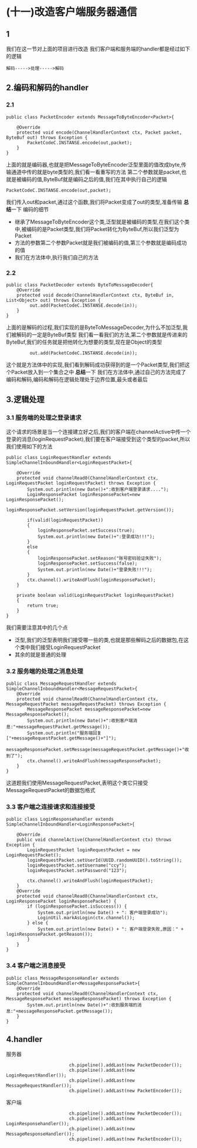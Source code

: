 # (十一)改造客户端服务器通信
## 1
我们在这一节对上面的项目进行改造
我们客户端和服务端的handler都是经过如下的逻辑
```
解码----->处理----->解码
```
## 2.编码和解码的handler
### 2.1
```
public class PacketEncoder extends MessageToByteEncoder<Packet>{

    @Override
    protected void encode(ChannelHandlerContext ctx, Packet packet, ByteBuf out) throws Exception {
        PacketCodeC.INSTANSE.encode(out,packet);
    }
}
```
上面的就是编码器,也就是把MessageToByteEncoder泛型里面的值改成byte,传输通道中传的就是byte类型的,我们看一看重写的方法
第二个参数就是packet,也就是被编码的值,ByteBuf就是编码之后的值,我们在其中执行自己的逻辑
```
PacketCodeC.INSTANSE.encode(out,packet);
```
我们传入out和packet,通过这个函数,我们将Packet变成了out的类型,准备传输
**总结**一下
编码的细节
- 继承了MessageToByteEncoder这个类,泛型就是被编码的类型,在我们这个类中,被编码的是Packet类型,我们将Packet转化为ByteBuf,所以我们泛型为Packet
- 方法的参数第二个参数Packet就是我们被编码的值,第三个参数就是编码成功的值
- 我们在方法体中,执行我们自己的方法
### 2.2
```
public class PacketDecoder extends ByteToMessageDecoder{
    @Override
    protected void decode(ChannelHandlerContext ctx, ByteBuf in, List<Object> out) throws Exception {
         out.add(PacketCodeC.INSTANSE.decode(in));
    }
}
```
上面的是解码的过程,我们实现的是ByteToMessageDecoder,为什么不加泛型,我们被解码的一定是ByteBuf类型
我们看一看我们的方法,第二个参数就是传进来的ByteBuf,我们的任务就是把他转化为想要的类型,现在是Object的类型
```
         out.add(PacketCodeC.INSTANSE.decode(in));
```
这个就是方法体中的实现,我们看到解码成功获得到的是一个Packet类型,我们把这个Packet放入到一个集合之中
**总结**一下
我们在方法体中,通过自己的方法完成了编码和解码,编码和解码在逻辑处理处于边界位置,最头或者最后
## 3.逻辑处理
### 3.1 服务端的处理之登录请求
这个请求的场景是当一个连接建立好之后,我们的客户端在channelActive中传一个登录的消息(loginRequestPacket),我们要在客户端接受到这个类型的packet,所以我们使用如下的方法
```
public class LoginRequestHandler extends SimpleChannelInboundHandler<LoginRequestPacket>{

    @Override
    protected void channelRead0(ChannelHandlerContext ctx, LoginRequestPacket loginRequestPacket) throws Exception {
        System.out.println(new Date()+":收到客户端登录请求....");
        LoginResponsePacket loginResponsePacket=new LoginResponsePacket();
        loginResponsePacket.setVersion(loginRequestPacket.getVersion());

        if(valid(loginRequestPacket))
        {
            loginResponsePacket.setSuccess(true);
            System.out.println(new Date()+":登录成功!!!");
        }
        else
        {
            loginResponsePacket.setReason("账号密码验证失败");
            loginResponsePacket.setSuccess(false);
            System.out.println(new Date()+"登录失败!!!");
        }
        ctx.channel().writeAndFlush(loginResponsePacket);
    }

    private boolean valid(LoginRequestPacket loginRequestPacket)
    {
        return true;
    }
}
```
我们需要注意其中的几个点
- 泛型,我们的泛型表明我们接受哪一些的类,也就是那些解码之后的数据包,在这个类中我们接受LoginRequestPacket
- 其余的就是普通的处理
### 3.2 服务端的处理之消息处理
```
public class MessageRequestHandler extends SimpleChannelInboundHandler<MessageRequestPacket>{
    @Override
    protected void channelRead0(ChannelHandlerContext ctx, MessageRequestPacket messageRequestPacket) throws Exception {
        MessageResponsePacket messageResponsePacket=new MessageResponsePacket();
        System.out.println(new Date()+":收到客户端消息:"+messageRequestPacket.getMessage());
        System.out.println("服务端回复["+messageRequestPacket.getMessage()+"]");
        messageResponsePacket.setMessage(messageRequestPacket.getMessage()+"收到了");
        ctx.channel().writeAndFlush(messageResponsePacket);
    }
}
```
这道题我们使用MessageRequestPacket,表明这个类它只接受MessageRequestPacket的数据包格式
### 3.3 客户端之连接请求和连接接受
```
public class LoginResponsehandler extends SimpleChannelInboundHandler<LoginResponsePacket>{

    @Override
    public void channelActive(ChannelHandlerContext ctx) throws Exception {
        LoginRequestPacket loginRequestPacket = new LoginRequestPacket();
        loginRequestPacket.setUserId(UUID.randomUUID().toString());
        loginRequestPacket.setUsername("ccy");
        loginRequestPacket.setPassword("123");

        ctx.channel().writeAndFlush(loginRequestPacket);
    }
    @Override
    protected void channelRead0(ChannelHandlerContext ctx, LoginResponsePacket loginResponsePacket) {
        if (loginResponsePacket.isSuccess()) {
            System.out.println(new Date() + ": 客户端登录成功");
            LoginUtil.markAsLogin(ctx.channel());
        } else {
            System.out.println(new Date() + ": 客户端登录失败,原因：" + loginResponsePacket.getReason());
        }
    }
}
```
### 3.4 客户端之消息接受
```
public class MessageResponseHandler extends SimpleChannelInboundHandler<MessageResponsePacket>{
    @Override
    protected void channelRead0(ChannelHandlerContext ctx, MessageResponsePacket messageResponsePacket) throws Exception {
        System.out.println(new Date()+":收到服务端的消息:"+messageResponsePacket.getMessage());
    }
}

```
## 4.handler
服务器
```
                        ch.pipeline().addLast(new PacketDecoder());
                        ch.pipeline().addLast(new LoginRequestHandler());
                        ch.pipeline().addLast(new MessageRequestHandler());
                        ch.pipeline().addLast(new PacketEncoder());
```
客户端
```
                        ch.pipeline().addLast(new PacketDecoder());
                        ch.pipeline().addLast(new LoginResponsehandler());
                        ch.pipeline().addLast(new MessageResponseHandler());
                        ch.pipeline().addLast(new PacketEncoder());
```